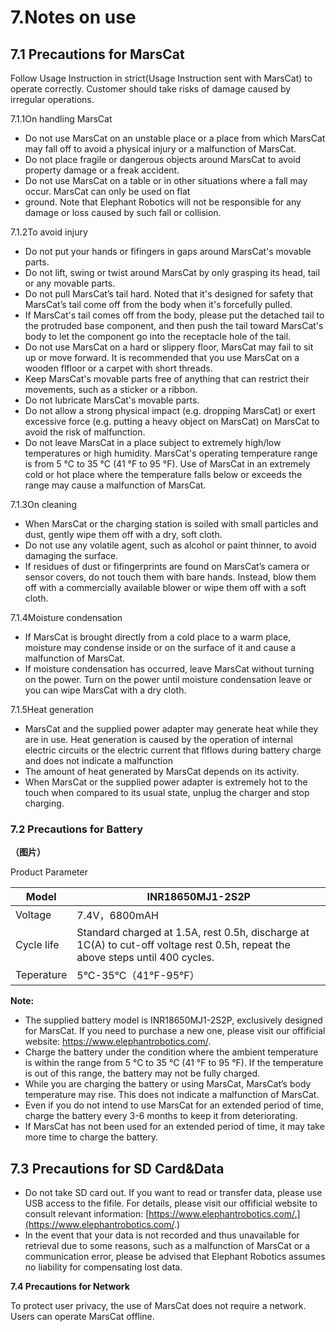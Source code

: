 # 7.Notes on use

## 7.1 Precautions for MarsCat

Follow Usage Instruction in strict(Usage Instruction sent with MarsCat) to operate correctly. Customer should take risks of damage caused by irregular operations.

7.1.1On handling MarsCat

- Do not use MarsCat on an unstable place or a place from which MarsCat may fall off to avoid a physical injury or a malfunction of MarsCat.
- Do not place fragile or dangerous objects around MarsCat to avoid property damage or a freak accident.
- Do not use MarsCat on a table or in other situations where a fall may occur. MarsCat can only be used on flat
- ground. Note that Elephant Robotics will not be responsible for any damage or loss caused by such fall or collision.

7.1.2To avoid injury

- Do not put your hands or fifingers in gaps around MarsCat's movable parts.
- Do not lift, swing or twist around MarsCat by only grasping its head, tail or any movable parts.
- Do not pull MarsCat’s tail hard. Noted that it's designed for safety that MarsCat’s tail come off from the body when it's forcefully pulled.
- If MarsCat's tail comes off from the body, please put the detached tail to the protruded base component, and then push the tail toward MarsCat's body to let the component go into the receptacle hole of the tail.
- Do not use MarsCat on a hard or slippery floor, MarsCat may fail to sit up or move forward. It is recommended that you use MarsCat on a wooden flfloor or a carpet with short threads.
- Keep MarsCat's movable parts free of anything that can restrict their movements, such as a sticker or a ribbon.
- Do not lubricate MarsCat's movable parts.
- Do not allow a strong physical impact (e.g. dropping MarsCat) or exert excessive force (e.g. putting a heavy object on MarsCat) on MarsCat to avoid the risk of malfunction.
- Do not leave MarsCat in a place subject to extremely high/low temperatures or high humidity. MarsCat's operating temperature range is from 5 °C to 35 °C (41 °F to 95 °F). Use of MarsCat in an extremely cold or hot place where the temperature falls below or exceeds the range may cause a malfunction of MarsCat.

7.1.3On cleaning

- When MarsCat or the charging station is soiled with small particles and dust, gently wipe them off with a dry, soft cloth.
- Do not use any volatile agent, such as alcohol or paint thinner, to avoid damaging the surface.
- If residues of dust or fifingerprints are found on MarsCat’s camera or sensor covers, do not touch them with bare hands. Instead, blow them off with a commercially available blower or wipe them off with a soft cloth.

7.1.4Moisture condensation

- If MarsCat is brought directly from a cold place to a warm place, moisture may condense inside or on the surface of it and cause a malfunction of MarsCat.
- If moisture condensation has occurred, leave MarsCat without turning on the power. Turn on the power until moisture condensation leave or you can wipe MarsCat with a dry cloth.

7.1.5Heat generation

- MarsCat and the supplied power adapter may generate heat while they are in use. Heat generation is caused by the operation of internal electric circuits or the electric current that flflows during battery charge and does not indicate a malfunction
- The amount of heat generated by MarsCat depends on its activity.
- When MarsCat or the supplied power adapter is extremely hot to the touch when compared to its usual state, unplug the charger and stop charging.

### 7.2 Precautions for Battery

**（图片）**

Product Parameter


| Model       | INR18650MJ1-2S2P                                                                                                               |
| ------------- | -------------------------------------------------------------------------------------------------------------------------------- |
| Voltage     | 7.4V，6800mAH                                                                                                                  |
| Cycle life  | Standard charged at 1.5A, rest 0.5h, discharge at 1C(A) to cut-off voltage rest 0.5h, repeat the above steps until 400 cycles. |
| Teperature | 5°C-35°C（41°F-95°F）                                                                                                      |

**Note:**

- The supplied battery model is INR18650MJ1-2S2P, exclusively designed for MarsCat. If you need to purchase a new one, please visit our offificial website: https://www.elephantrobotics.com/.
- Charge the battery under the condition where the ambient temperature is within the range from 5 °C to 35 °C (41 °F to 95 °F). If the temperature is out of this range, the battery may not be fully charged.
- While you are charging the battery or using MarsCat, MarsCat’s body temperature may rise. This does not indicate a malfunction of MarsCat.
- Even if you do not intend to use MarsCat for an extended period of time, charge the battery every 3-6 months to keep it from deteriorating.
- If MarsCat has not been used for an extended period of time, it may take more time to charge the battery.

## 7.3 Precautions for SD Card&Data

- Do not take SD card out. If you want to read or transfer data, please use USB access to the fifile. For details, please visit our offificial website to consult relevant information: [https://www.elephantrobotics.com/.](https://www.elephantrobotics.com/.)
- In the event that your data is not recorded and thus unavailable for retrieval due to some reasons, such as a malfunction of MarsCat or a communication error, please be advised that Elephant Robotics assumes no liability for compensating lost data.

**7.4 Precautions for Network**

To protect user privacy, the use of MarsCat does not require a network. Users can operate MarsCat offline.

